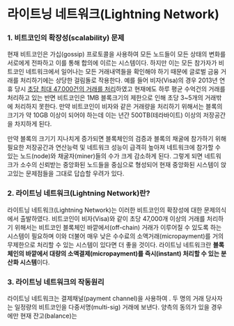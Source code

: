 # 라이트닝 네트워크\(Lightning Network\)

### 1. 비트코인의 확장성\(scalability\) 문제

현재 비트코인은 가십\(gossip\) 프로토콜을 사용하여 모든 노드들이 모든 상태의 변화를 서로에게 전파하고 이를 통해 합의에 이르는 시스템이다. 하지만 이는 모든 참가자가 비트코인 네트워크에서 일어나는 모든 거래내역들을 확인해야 하기 때문에 글로벌 금융 거래를 처리하기에는 상당한 걸림돌로 작용한다. 예를 들어 비자\(Visa\)의 경우 2013년 연휴 당시 [초당 최대 47,000건의 거래를 처리](http://www.visa.com/blogarchives/us/2013/10/10/stress-test-prepares-visanet-for-the-most-wonderful-time-of-the-year/index.html)하였고 현재에도 하루 평균 수억건의 거래를 처리하고 있는 반면 비트코인은 1MB 블록크기의 제한으로 인해 초당 3~5개의 거래밖에 처리하지 못한다. 만약 비트코인이 비자와 같은 거래량을 처리하기 위해서는 블록의 크기가 약 10GB 이상이 되어야 하는데 이는 년간 500TB\(테라바이트\) 이상의 저장공간을 차지하게 된다.

만약 블록의 크기기 지나치게 증가되면 블록체인의 검증과 블록의 채굴에 참가하기 위해 필요한 저장공간과 연산능력 및 네트워크 성능이 급격히 높아져 네트워크에 참가할 수 있는 노드\(node\)와 채굴자\(miner\)들의 수가 크게 감소하게 된다. 그렇게 되면 네트워크가 소수의 신뢰받는 중앙화된 노드들을 중심으로 형성되어 현재 중앙화된 시스템이 앉고있는 문제점들을 그대로 답습할 우려가 있다.

### 2. 라이트닝 네트워크\(Lightning Network\)란?

라이트닝 네트워크\(Lightning Network\)는 이러한 비트코인의 확장성에 대한 문제의식에서 출발하였다. 비트코인이 비자\(Visa\)와 같이 초당 47,000개 이상의 거래를 처리하기 위해서는 비트코인 블록체인 바깥에서\(off-chain\) 거래가 이루어질 수 있도록 하는 시스템이 필요하며 이와 더불어 매우 낮은 수수료의 소액거래\(micropayment\)를 거의 무제한으로 처리할 수 있는 시스템이 있다면 더 좋을 것이다. 라이트닝 네트워크란 **블록체인의 바깥에서 대량의 소액결제\(micropayment\)를 즉시\(instant\) 처리할 수 있는 분산화 시스템**이다.

### 3. 라이트닝 네트워크의 작동원리

라이트닝 네트워크는 결제채널\(payment channel\)을 사용하여 . 두 명의 거래 당사자는 일정량의 비트코인을 다중서명\(multi-sig\) 거래에 보낸다. 양측의 동의가 있을 경우에만 현재 잔고\(balance\)는 

